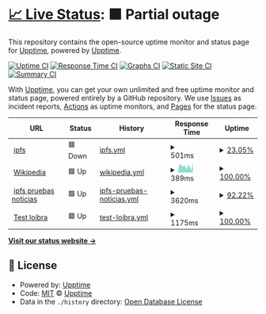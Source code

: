 # [📈 Live Status](https://demo.upptime.js.org): <!--live status--> **🟧 Partial outage**

This repository contains the open-source uptime monitor and status page for [Upptime](https://upptime.js.org), powered by [Upptime](https://github.com/upptime/upptime).

[![Uptime CI](https://github.com/upptime/upptime/workflows/Uptime%20CI/badge.svg)](https://github.com/upptime/upptime/actions?query=workflow%3A%22Uptime+CI%22)
[![Response Time CI](https://github.com/upptime/upptime/workflows/Response%20Time%20CI/badge.svg)](https://github.com/upptime/upptime/actions?query=workflow%3A%22Response+Time+CI%22)
[![Graphs CI](https://github.com/upptime/upptime/workflows/Graphs%20CI/badge.svg)](https://github.com/upptime/upptime/actions?query=workflow%3A%22Graphs+CI%22)
[![Static Site CI](https://github.com/upptime/upptime/workflows/Static%20Site%20CI/badge.svg)](https://github.com/upptime/upptime/actions?query=workflow%3A%22Static+Site+CI%22)
[![Summary CI](https://github.com/upptime/upptime/workflows/Summary%20CI/badge.svg)](https://github.com/upptime/upptime/actions?query=workflow%3A%22Summary+CI%22)

With [Upptime](https://upptime.js.org), you can get your own unlimited and free uptime monitor and status page, powered entirely by a GitHub repository. We use [Issues](https://github.com/upptime/upptime/issues) as incident reports, [Actions](https://github.com/upptime/upptime/actions) as uptime monitors, and [Pages](https://demo.upptime.js.org) for the status page.

<!--start: status pages-->
<!-- This summary is generated by Upptime (https://github.com/upptime/upptime) -->
<!-- Do not edit this manually, your changes will be overwritten -->
<!-- prettier-ignore -->
| URL | Status | History | Response Time | Uptime |
| --- | ------ | ------- | ------------- | ------ |
| <img alt="" src="https://favicons.githubusercontent.com/ipfs.io" height="13"> [ipfs](https://ipfs.io/ipfs/QmeXkQfMeRQUp6YfePGEgRu81Rz3GXgbJRc5bZbqecRh73) | 🟥 Down | [ipfs.yml](https://github.com/aratan/Monitorizaci-n/commits/HEAD/history/ipfs.yml) | <details><summary><img alt="Response time graph" src="./graphs/ipfs/response-time-week.png" height="20"> 501ms</summary><br><a href="https://demo.upptime.js.org/history/ipfs"><img alt="Response time 501" src="https://img.shields.io/endpoint?url=https%3A%2F%2Fraw.githubusercontent.com%2Faratan%2FMonitorizaci-n%2FHEAD%2Fapi%2Fipfs%2Fresponse-time.json"></a><br><a href="https://demo.upptime.js.org/history/ipfs"><img alt="24-hour response time 501" src="https://img.shields.io/endpoint?url=https%3A%2F%2Fraw.githubusercontent.com%2Faratan%2FMonitorizaci-n%2FHEAD%2Fapi%2Fipfs%2Fresponse-time-day.json"></a><br><a href="https://demo.upptime.js.org/history/ipfs"><img alt="7-day response time 501" src="https://img.shields.io/endpoint?url=https%3A%2F%2Fraw.githubusercontent.com%2Faratan%2FMonitorizaci-n%2FHEAD%2Fapi%2Fipfs%2Fresponse-time-week.json"></a><br><a href="https://demo.upptime.js.org/history/ipfs"><img alt="30-day response time 501" src="https://img.shields.io/endpoint?url=https%3A%2F%2Fraw.githubusercontent.com%2Faratan%2FMonitorizaci-n%2FHEAD%2Fapi%2Fipfs%2Fresponse-time-month.json"></a><br><a href="https://demo.upptime.js.org/history/ipfs"><img alt="1-year response time 501" src="https://img.shields.io/endpoint?url=https%3A%2F%2Fraw.githubusercontent.com%2Faratan%2FMonitorizaci-n%2FHEAD%2Fapi%2Fipfs%2Fresponse-time-year.json"></a></details> | <details><summary><a href="https://demo.upptime.js.org/history/ipfs">23.05%</a></summary><a href="https://demo.upptime.js.org/history/ipfs"><img alt="All-time uptime 23.05%" src="https://img.shields.io/endpoint?url=https%3A%2F%2Fraw.githubusercontent.com%2Faratan%2FMonitorizaci-n%2FHEAD%2Fapi%2Fipfs%2Fuptime.json"></a><br><a href="https://demo.upptime.js.org/history/ipfs"><img alt="24-hour uptime 23.05%" src="https://img.shields.io/endpoint?url=https%3A%2F%2Fraw.githubusercontent.com%2Faratan%2FMonitorizaci-n%2FHEAD%2Fapi%2Fipfs%2Fuptime-day.json"></a><br><a href="https://demo.upptime.js.org/history/ipfs"><img alt="7-day uptime 23.05%" src="https://img.shields.io/endpoint?url=https%3A%2F%2Fraw.githubusercontent.com%2Faratan%2FMonitorizaci-n%2FHEAD%2Fapi%2Fipfs%2Fuptime-week.json"></a><br><a href="https://demo.upptime.js.org/history/ipfs"><img alt="30-day uptime 23.05%" src="https://img.shields.io/endpoint?url=https%3A%2F%2Fraw.githubusercontent.com%2Faratan%2FMonitorizaci-n%2FHEAD%2Fapi%2Fipfs%2Fuptime-month.json"></a><br><a href="https://demo.upptime.js.org/history/ipfs"><img alt="1-year uptime 23.05%" src="https://img.shields.io/endpoint?url=https%3A%2F%2Fraw.githubusercontent.com%2Faratan%2FMonitorizaci-n%2FHEAD%2Fapi%2Fipfs%2Fuptime-year.json"></a></details>
| <img alt="" src="https://favicons.githubusercontent.com/en.wikipedia.org" height="13"> [Wikipedia](https://en.wikipedia.org) | 🟩 Up | [wikipedia.yml](https://github.com/aratan/Monitorizaci-n/commits/HEAD/history/wikipedia.yml) | <details><summary><img alt="Response time graph" src="./graphs/wikipedia/response-time-week.png" height="20"> 389ms</summary><br><a href="https://demo.upptime.js.org/history/wikipedia"><img alt="Response time 389" src="https://img.shields.io/endpoint?url=https%3A%2F%2Fraw.githubusercontent.com%2Faratan%2FMonitorizaci-n%2FHEAD%2Fapi%2Fwikipedia%2Fresponse-time.json"></a><br><a href="https://demo.upptime.js.org/history/wikipedia"><img alt="24-hour response time 389" src="https://img.shields.io/endpoint?url=https%3A%2F%2Fraw.githubusercontent.com%2Faratan%2FMonitorizaci-n%2FHEAD%2Fapi%2Fwikipedia%2Fresponse-time-day.json"></a><br><a href="https://demo.upptime.js.org/history/wikipedia"><img alt="7-day response time 389" src="https://img.shields.io/endpoint?url=https%3A%2F%2Fraw.githubusercontent.com%2Faratan%2FMonitorizaci-n%2FHEAD%2Fapi%2Fwikipedia%2Fresponse-time-week.json"></a><br><a href="https://demo.upptime.js.org/history/wikipedia"><img alt="30-day response time 389" src="https://img.shields.io/endpoint?url=https%3A%2F%2Fraw.githubusercontent.com%2Faratan%2FMonitorizaci-n%2FHEAD%2Fapi%2Fwikipedia%2Fresponse-time-month.json"></a><br><a href="https://demo.upptime.js.org/history/wikipedia"><img alt="1-year response time 389" src="https://img.shields.io/endpoint?url=https%3A%2F%2Fraw.githubusercontent.com%2Faratan%2FMonitorizaci-n%2FHEAD%2Fapi%2Fwikipedia%2Fresponse-time-year.json"></a></details> | <details><summary><a href="https://demo.upptime.js.org/history/wikipedia">100.00%</a></summary><a href="https://demo.upptime.js.org/history/wikipedia"><img alt="All-time uptime 100.00%" src="https://img.shields.io/endpoint?url=https%3A%2F%2Fraw.githubusercontent.com%2Faratan%2FMonitorizaci-n%2FHEAD%2Fapi%2Fwikipedia%2Fuptime.json"></a><br><a href="https://demo.upptime.js.org/history/wikipedia"><img alt="24-hour uptime 100.00%" src="https://img.shields.io/endpoint?url=https%3A%2F%2Fraw.githubusercontent.com%2Faratan%2FMonitorizaci-n%2FHEAD%2Fapi%2Fwikipedia%2Fuptime-day.json"></a><br><a href="https://demo.upptime.js.org/history/wikipedia"><img alt="7-day uptime 100.00%" src="https://img.shields.io/endpoint?url=https%3A%2F%2Fraw.githubusercontent.com%2Faratan%2FMonitorizaci-n%2FHEAD%2Fapi%2Fwikipedia%2Fuptime-week.json"></a><br><a href="https://demo.upptime.js.org/history/wikipedia"><img alt="30-day uptime 100.00%" src="https://img.shields.io/endpoint?url=https%3A%2F%2Fraw.githubusercontent.com%2Faratan%2FMonitorizaci-n%2FHEAD%2Fapi%2Fwikipedia%2Fuptime-month.json"></a><br><a href="https://demo.upptime.js.org/history/wikipedia"><img alt="1-year uptime 100.00%" src="https://img.shields.io/endpoint?url=https%3A%2F%2Fraw.githubusercontent.com%2Faratan%2FMonitorizaci-n%2FHEAD%2Fapi%2Fwikipedia%2Fuptime-year.json"></a></details>
| <img alt="" src="https://favicons.githubusercontent.com/ipfs.io" height="13"> [ipfs pruebas noticias](https://ipfs.io/ipns/k51qzi5uqu5dicjkm8zerzc187wessd8ibgwqscv3qx80shm53k9qivmfjmznr) | 🟩 Up | [ipfs-pruebas-noticias.yml](https://github.com/aratan/Monitorizaci-n/commits/HEAD/history/ipfs-pruebas-noticias.yml) | <details><summary><img alt="Response time graph" src="./graphs/ipfs-pruebas-noticias/response-time-week.png" height="20"> 3620ms</summary><br><a href="https://demo.upptime.js.org/history/ipfs-pruebas-noticias"><img alt="Response time 3620" src="https://img.shields.io/endpoint?url=https%3A%2F%2Fraw.githubusercontent.com%2Faratan%2FMonitorizaci-n%2FHEAD%2Fapi%2Fipfs-pruebas-noticias%2Fresponse-time.json"></a><br><a href="https://demo.upptime.js.org/history/ipfs-pruebas-noticias"><img alt="24-hour response time 3620" src="https://img.shields.io/endpoint?url=https%3A%2F%2Fraw.githubusercontent.com%2Faratan%2FMonitorizaci-n%2FHEAD%2Fapi%2Fipfs-pruebas-noticias%2Fresponse-time-day.json"></a><br><a href="https://demo.upptime.js.org/history/ipfs-pruebas-noticias"><img alt="7-day response time 3620" src="https://img.shields.io/endpoint?url=https%3A%2F%2Fraw.githubusercontent.com%2Faratan%2FMonitorizaci-n%2FHEAD%2Fapi%2Fipfs-pruebas-noticias%2Fresponse-time-week.json"></a><br><a href="https://demo.upptime.js.org/history/ipfs-pruebas-noticias"><img alt="30-day response time 3620" src="https://img.shields.io/endpoint?url=https%3A%2F%2Fraw.githubusercontent.com%2Faratan%2FMonitorizaci-n%2FHEAD%2Fapi%2Fipfs-pruebas-noticias%2Fresponse-time-month.json"></a><br><a href="https://demo.upptime.js.org/history/ipfs-pruebas-noticias"><img alt="1-year response time 3620" src="https://img.shields.io/endpoint?url=https%3A%2F%2Fraw.githubusercontent.com%2Faratan%2FMonitorizaci-n%2FHEAD%2Fapi%2Fipfs-pruebas-noticias%2Fresponse-time-year.json"></a></details> | <details><summary><a href="https://demo.upptime.js.org/history/ipfs-pruebas-noticias">92.22%</a></summary><a href="https://demo.upptime.js.org/history/ipfs-pruebas-noticias"><img alt="All-time uptime 92.22%" src="https://img.shields.io/endpoint?url=https%3A%2F%2Fraw.githubusercontent.com%2Faratan%2FMonitorizaci-n%2FHEAD%2Fapi%2Fipfs-pruebas-noticias%2Fuptime.json"></a><br><a href="https://demo.upptime.js.org/history/ipfs-pruebas-noticias"><img alt="24-hour uptime 92.22%" src="https://img.shields.io/endpoint?url=https%3A%2F%2Fraw.githubusercontent.com%2Faratan%2FMonitorizaci-n%2FHEAD%2Fapi%2Fipfs-pruebas-noticias%2Fuptime-day.json"></a><br><a href="https://demo.upptime.js.org/history/ipfs-pruebas-noticias"><img alt="7-day uptime 92.22%" src="https://img.shields.io/endpoint?url=https%3A%2F%2Fraw.githubusercontent.com%2Faratan%2FMonitorizaci-n%2FHEAD%2Fapi%2Fipfs-pruebas-noticias%2Fuptime-week.json"></a><br><a href="https://demo.upptime.js.org/history/ipfs-pruebas-noticias"><img alt="30-day uptime 92.22%" src="https://img.shields.io/endpoint?url=https%3A%2F%2Fraw.githubusercontent.com%2Faratan%2FMonitorizaci-n%2FHEAD%2Fapi%2Fipfs-pruebas-noticias%2Fuptime-month.json"></a><br><a href="https://demo.upptime.js.org/history/ipfs-pruebas-noticias"><img alt="1-year uptime 92.22%" src="https://img.shields.io/endpoint?url=https%3A%2F%2Fraw.githubusercontent.com%2Faratan%2FMonitorizaci-n%2FHEAD%2Fapi%2Fipfs-pruebas-noticias%2Fuptime-year.json"></a></details>
| <img alt="" src="https://favicons.githubusercontent.com/loibra.mooo.com" height="13"> [Test loibra](http://loibra.mooo.com/) | 🟩 Up | [test-loibra.yml](https://github.com/aratan/Monitorizaci-n/commits/HEAD/history/test-loibra.yml) | <details><summary><img alt="Response time graph" src="./graphs/test-loibra/response-time-week.png" height="20"> 1175ms</summary><br><a href="https://demo.upptime.js.org/history/test-loibra"><img alt="Response time 1175" src="https://img.shields.io/endpoint?url=https%3A%2F%2Fraw.githubusercontent.com%2Faratan%2FMonitorizaci-n%2FHEAD%2Fapi%2Ftest-loibra%2Fresponse-time.json"></a><br><a href="https://demo.upptime.js.org/history/test-loibra"><img alt="24-hour response time 1175" src="https://img.shields.io/endpoint?url=https%3A%2F%2Fraw.githubusercontent.com%2Faratan%2FMonitorizaci-n%2FHEAD%2Fapi%2Ftest-loibra%2Fresponse-time-day.json"></a><br><a href="https://demo.upptime.js.org/history/test-loibra"><img alt="7-day response time 1175" src="https://img.shields.io/endpoint?url=https%3A%2F%2Fraw.githubusercontent.com%2Faratan%2FMonitorizaci-n%2FHEAD%2Fapi%2Ftest-loibra%2Fresponse-time-week.json"></a><br><a href="https://demo.upptime.js.org/history/test-loibra"><img alt="30-day response time 1175" src="https://img.shields.io/endpoint?url=https%3A%2F%2Fraw.githubusercontent.com%2Faratan%2FMonitorizaci-n%2FHEAD%2Fapi%2Ftest-loibra%2Fresponse-time-month.json"></a><br><a href="https://demo.upptime.js.org/history/test-loibra"><img alt="1-year response time 1175" src="https://img.shields.io/endpoint?url=https%3A%2F%2Fraw.githubusercontent.com%2Faratan%2FMonitorizaci-n%2FHEAD%2Fapi%2Ftest-loibra%2Fresponse-time-year.json"></a></details> | <details><summary><a href="https://demo.upptime.js.org/history/test-loibra">100.00%</a></summary><a href="https://demo.upptime.js.org/history/test-loibra"><img alt="All-time uptime 100.00%" src="https://img.shields.io/endpoint?url=https%3A%2F%2Fraw.githubusercontent.com%2Faratan%2FMonitorizaci-n%2FHEAD%2Fapi%2Ftest-loibra%2Fuptime.json"></a><br><a href="https://demo.upptime.js.org/history/test-loibra"><img alt="24-hour uptime 100.00%" src="https://img.shields.io/endpoint?url=https%3A%2F%2Fraw.githubusercontent.com%2Faratan%2FMonitorizaci-n%2FHEAD%2Fapi%2Ftest-loibra%2Fuptime-day.json"></a><br><a href="https://demo.upptime.js.org/history/test-loibra"><img alt="7-day uptime 100.00%" src="https://img.shields.io/endpoint?url=https%3A%2F%2Fraw.githubusercontent.com%2Faratan%2FMonitorizaci-n%2FHEAD%2Fapi%2Ftest-loibra%2Fuptime-week.json"></a><br><a href="https://demo.upptime.js.org/history/test-loibra"><img alt="30-day uptime 100.00%" src="https://img.shields.io/endpoint?url=https%3A%2F%2Fraw.githubusercontent.com%2Faratan%2FMonitorizaci-n%2FHEAD%2Fapi%2Ftest-loibra%2Fuptime-month.json"></a><br><a href="https://demo.upptime.js.org/history/test-loibra"><img alt="1-year uptime 100.00%" src="https://img.shields.io/endpoint?url=https%3A%2F%2Fraw.githubusercontent.com%2Faratan%2FMonitorizaci-n%2FHEAD%2Fapi%2Ftest-loibra%2Fuptime-year.json"></a></details>

<!--end: status pages-->

[**Visit our status website →**](https://demo.upptime.js.org)

## 📄 License

- Powered by: [Upptime](https://github.com/upptime/upptime)
- Code: [MIT](./LICENSE) © [Upptime](https://upptime.js.org)
- Data in the `./history` directory: [Open Database License](https://opendatacommons.org/licenses/odbl/1-0/)
